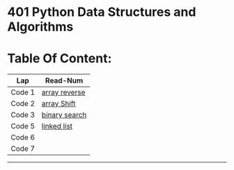 # 401 Python Data Structures and Algorithms

# Table Of Content:
|       Lap         | Read-Num                                                                              |  
|  --------------   | -----------------------------------------------------------------------------------   | 
|    Code 1         | [array reverse](https://github.com/omarXzain/data-structures-and-algorithms-401/tree/master/data_structures_and_algorithms/challenges/array_reverse)| 
|    Code 2         | [array Shift](https://github.com/omarXzain/data-structures-and-algorithms-401/tree/master/data_structures_and_algorithms/challenges/arrayShift)| 
|    Code 3         | [binary search](https://github.com/omarXzain/data-structures-and-algorithms-401/tree/master/data_structures_and_algorithms/challenges/array_binary_search)| 
|    Code 5         | [linked list](https://github.com/omarXzain/data-structures-and-algorithms-401/tree/master/data_structures_and_algorithms/data_structures/linked_list)| 
|    Code 6         | []()| 
|    Code 7         | []()| 

---------------------------
